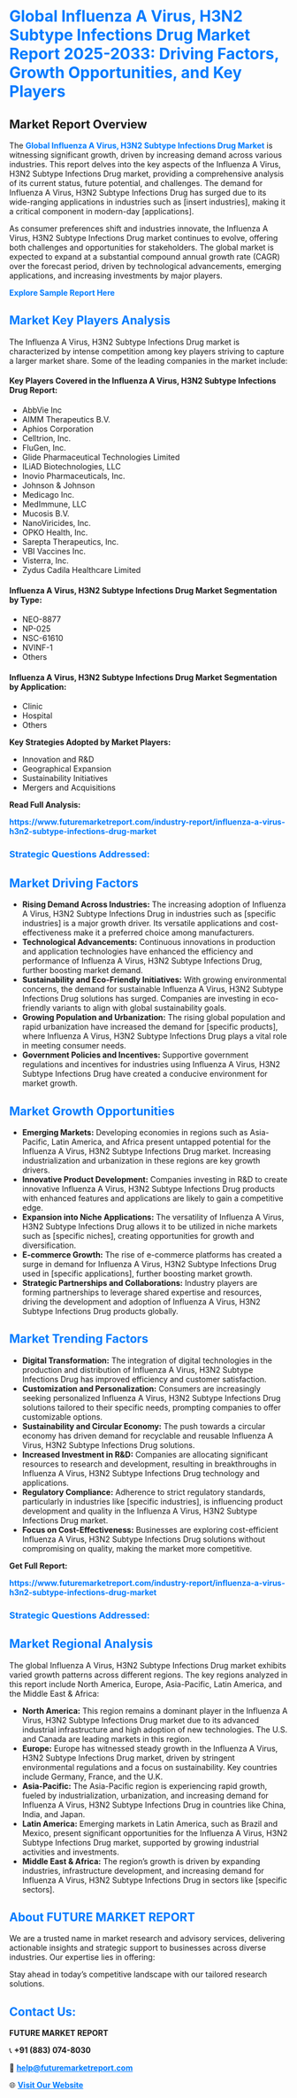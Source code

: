 <h1 style="color: #007BFF;">Global Influenza A Virus, H3N2 Subtype Infections Drug Market Report 2025-2033: Driving Factors, Growth Opportunities, and Key Players</h1>

<section id="overview">
<h2>Market Report Overview</h2>
<p>The <a href="https://www.futuremarketreport.com/industry-report/influenza-a-virus-h3n2-subtype-infections-drug-market" style="color: #007BFF; text-decoration: none;"><strong>Global Influenza A Virus, H3N2 Subtype Infections Drug Market</strong></a> is witnessing significant growth, driven by increasing demand across various industries. This report delves into the key aspects of the Influenza A Virus, H3N2 Subtype Infections Drug market, providing a comprehensive analysis of its current status, future potential, and challenges. The demand for Influenza A Virus, H3N2 Subtype Infections Drug has surged due to its wide-ranging applications in industries such as [insert industries], making it a critical component in modern-day [applications].</p>
<p>As consumer preferences shift and industries innovate, the Influenza A Virus, H3N2 Subtype Infections Drug market continues to evolve, offering both challenges and opportunities for stakeholders. The global market is expected to expand at a substantial compound annual growth rate (CAGR) over the forecast period, driven by technological advancements, emerging applications, and increasing investments by major players.</p>
</section>

<section id="overview">
<p><a href="https://www.futuremarketreport.com/request-sample/reportId=52783" style="color: #007BFF; text-decoration: none;"><strong>Explore Sample Report Here</strong></a></p>
</section>

<section id="key-players">
<h2 style="color: #007BFF;">Market Key Players Analysis</h2>
<p>The Influenza A Virus, H3N2 Subtype Infections Drug market is characterized by intense competition among key players striving to capture a larger market share. Some of the leading companies in the market include:</p>
<h4>Key Players Covered in the Influenza A Virus, H3N2 Subtype Infections Drug Report:</h4>
<ul><li>AbbVie Inc</li><li>AIMM Therapeutics B.V.</li><li>Aphios Corporation</li><li>Celltrion, Inc.</li><li>FluGen, Inc.</li><li>Glide Pharmaceutical Technologies Limited</li><li>ILiAD Biotechnologies, LLC</li><li>Inovio Pharmaceuticals, Inc.</li><li>Johnson &amp; Johnson</li><li>Medicago Inc.</li><li>MedImmune, LLC</li><li>Mucosis B.V.</li><li>NanoViricides, Inc.</li><li>OPKO Health, Inc.</li><li>Sarepta Therapeutics, Inc.</li><li>VBI Vaccines Inc.</li><li>Visterra, Inc.</li><li>Zydus Cadila Healthcare Limited</li></ul>
<h4>Influenza A Virus, H3N2 Subtype Infections Drug Market Segmentation by Type:</h4>
<ul><li>NEO-8877</li><li>NP-025</li><li>NSC-61610</li><li>NVINF-1</li><li>Others</li></ul>

<h4>Influenza A Virus, H3N2 Subtype Infections Drug Market Segmentation by Application:</h4>
<ul><li>Clinic</li><li>Hospital</li><li>Others</li></ul>
<p><strong>Key Strategies Adopted by Market Players:</strong></p>
<ul>
<li>Innovation and R&D</li>
<li>Geographical Expansion</li>
<li>Sustainability Initiatives</li>
<li>Mergers and Acquisitions</li>
</ul>
</section>

<section>
<p><strong>Read Full Analysis: </strong></p><a href="https://www.futuremarketreport.com/industry-report/influenza-a-virus-h3n2-subtype-infections-drug-market" style="color: #007BFF; text-decoration: none;"><strong>https://www.futuremarketreport.com/industry-report/influenza-a-virus-h3n2-subtype-infections-drug-market</strong></a>
<h3 style="color: #007BFF;">Strategic Questions Addressed:</h3>
</section>

<section id="driving-factors">
<h2 style="color: #007BFF;">Market Driving Factors</h2>
<ul>
<li><strong>Rising Demand Across Industries:</strong> The increasing adoption of Influenza A Virus, H3N2 Subtype Infections Drug in industries such as [specific industries] is a major growth driver. Its versatile applications and cost-effectiveness make it a preferred choice among manufacturers.</li>
<li><strong>Technological Advancements:</strong> Continuous innovations in production and application technologies have enhanced the efficiency and performance of Influenza A Virus, H3N2 Subtype Infections Drug, further boosting market demand.</li>
<li><strong>Sustainability and Eco-Friendly Initiatives:</strong> With growing environmental concerns, the demand for sustainable Influenza A Virus, H3N2 Subtype Infections Drug solutions has surged. Companies are investing in eco-friendly variants to align with global sustainability goals.</li>
<li><strong>Growing Population and Urbanization:</strong> The rising global population and rapid urbanization have increased the demand for [specific products], where Influenza A Virus, H3N2 Subtype Infections Drug plays a vital role in meeting consumer needs.</li>
<li><strong>Government Policies and Incentives:</strong> Supportive government regulations and incentives for industries using Influenza A Virus, H3N2 Subtype Infections Drug have created a conducive environment for market growth.</li>
</ul>
</section>

<section id="growth-opportunities">
<h2 style="color: #007BFF;">Market Growth Opportunities</h2>
<ul>
<li><strong>Emerging Markets:</strong> Developing economies in regions such as Asia-Pacific, Latin America, and Africa present untapped potential for the Influenza A Virus, H3N2 Subtype Infections Drug market. Increasing industrialization and urbanization in these regions are key growth drivers.</li>
<li><strong>Innovative Product Development:</strong> Companies investing in R&D to create innovative Influenza A Virus, H3N2 Subtype Infections Drug products with enhanced features and applications are likely to gain a competitive edge.</li>
<li><strong>Expansion into Niche Applications:</strong> The versatility of Influenza A Virus, H3N2 Subtype Infections Drug allows it to be utilized in niche markets such as [specific niches], creating opportunities for growth and diversification.</li>
<li><strong>E-commerce Growth:</strong> The rise of e-commerce platforms has created a surge in demand for Influenza A Virus, H3N2 Subtype Infections Drug used in [specific applications], further boosting market growth.</li>
<li><strong>Strategic Partnerships and Collaborations:</strong> Industry players are forming partnerships to leverage shared expertise and resources, driving the development and adoption of Influenza A Virus, H3N2 Subtype Infections Drug products globally.</li>
</ul>
</section>

<section id="trending-factors">
<h2 style="color: #007BFF;">Market Trending Factors</h2>
<ul>
<li><strong>Digital Transformation:</strong> The integration of digital technologies in the production and distribution of Influenza A Virus, H3N2 Subtype Infections Drug has improved efficiency and customer satisfaction.</li>
<li><strong>Customization and Personalization:</strong> Consumers are increasingly seeking personalized Influenza A Virus, H3N2 Subtype Infections Drug solutions tailored to their specific needs, prompting companies to offer customizable options.</li>
<li><strong>Sustainability and Circular Economy:</strong> The push towards a circular economy has driven demand for recyclable and reusable Influenza A Virus, H3N2 Subtype Infections Drug solutions.</li>
<li><strong>Increased Investment in R&D:</strong> Companies are allocating significant resources to research and development, resulting in breakthroughs in Influenza A Virus, H3N2 Subtype Infections Drug technology and applications.</li>
<li><strong>Regulatory Compliance:</strong> Adherence to strict regulatory standards, particularly in industries like [specific industries], is influencing product development and quality in the Influenza A Virus, H3N2 Subtype Infections Drug market.</li>
<li><strong>Focus on Cost-Effectiveness:</strong> Businesses are exploring cost-efficient Influenza A Virus, H3N2 Subtype Infections Drug solutions without compromising on quality, making the market more competitive.</li>
</ul>
</section>

<section>
<p><strong>Get Full Report: </strong></p><a href="https://www.futuremarketreport.com/industry-report/influenza-a-virus-h3n2-subtype-infections-drug-market" style="color: #007BFF; text-decoration: none;"><strong>https://www.futuremarketreport.com/industry-report/influenza-a-virus-h3n2-subtype-infections-drug-market</strong></a>
<h3 style="color: #007BFF;">Strategic Questions Addressed:</h3>
</section>


<section id="regional-analysis">
<h2 style="color: #007BFF;">Market Regional Analysis</h2>
<p>The global Influenza A Virus, H3N2 Subtype Infections Drug market exhibits varied growth patterns across different regions. The key regions analyzed in this report include North America, Europe, Asia-Pacific, Latin America, and the Middle East & Africa:</p>
<ul>
<li><strong>North America:</strong> This region remains a dominant player in the Influenza A Virus, H3N2 Subtype Infections Drug market due to its advanced industrial infrastructure and high adoption of new technologies. The U.S. and Canada are leading markets in this region.</li>
<li><strong>Europe:</strong> Europe has witnessed steady growth in the Influenza A Virus, H3N2 Subtype Infections Drug market, driven by stringent environmental regulations and a focus on sustainability. Key countries include Germany, France, and the U.K.</li>
<li><strong>Asia-Pacific:</strong> The Asia-Pacific region is experiencing rapid growth, fueled by industrialization, urbanization, and increasing demand for Influenza A Virus, H3N2 Subtype Infections Drug in countries like China, India, and Japan.</li>
<li><strong>Latin America:</strong> Emerging markets in Latin America, such as Brazil and Mexico, present significant opportunities for the Influenza A Virus, H3N2 Subtype Infections Drug market, supported by growing industrial activities and investments.</li>
<li><strong>Middle East & Africa:</strong> The region’s growth is driven by expanding industries, infrastructure development, and increasing demand for Influenza A Virus, H3N2 Subtype Infections Drug in sectors like [specific sectors].</li>
</ul>
</section>

<footer>
<h2 style="color: #007BFF;">About FUTURE MARKET REPORT</h2>
<p>We are a trusted name in market research and advisory services, delivering actionable insights and strategic support to businesses across diverse industries. Our expertise lies in offering:</p>

<p>Stay ahead in today’s competitive landscape with our tailored research solutions.</p>

<h2 style="color: #007BFF;">Contact Us:</h2>
<p><strong>FUTURE MARKET REPORT</strong></p>
<p>📞 <strong>+91 (883) 074-8030</strong></p>
<p>📧 <strong><a href="mailto:help@futuremarketreport.com" style="color: #007BFF;">help@futuremarketreport.com</a></strong></p>
<p>🌐 <strong><a href="https://www.futuremarketreport.com/" style="color: #007BFF;">Visit Our Website</a></strong></p>
</footer>